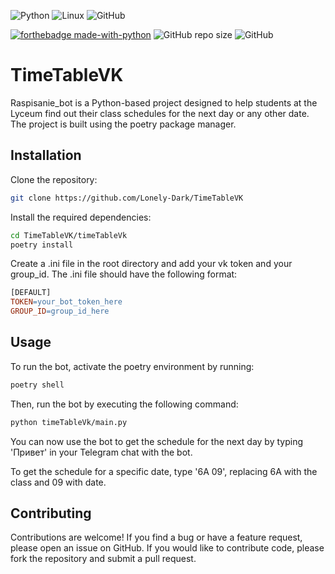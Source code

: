 ![Python](https://img.shields.io/badge/python-3670A0?style=for-the-badge&logo=python&logoColor=ffdd54)
![Linux](https://img.shields.io/badge/Linux-FCC624?style=for-the-badge&logo=linux&logoColor=black)
![GitHub](https://img.shields.io/badge/github-%23121011.svg?style=for-the-badge&logo=github&logoColor=white)

[![forthebadge made-with-python](http://ForTheBadge.com/images/badges/made-with-python.svg)](https://www.python.org/)
![GitHub repo size](https://img.shields.io/github/repo-size/Lonely-Dark/TimeTableVK?style=flat-square)
![GitHub](https://img.shields.io/github/license/Lonely-Dark/TimeTableVK?style=flat-square)

# TimeTableVK
Raspisanie_bot is a Python-based project designed to help students at the Lyceum find out their class schedules for the next day or any other date. The project is built using the poetry package manager.

## Installation
Clone the repository:

```bash
git clone https://github.com/Lonely-Dark/TimeTableVK
```
Install the required dependencies:

```bash
cd TimeTableVK/timeTableVk
poetry install
```

Create a .ini file in the root directory and add your vk token and your group_id. The .ini file should have the following format:
```makefile
[DEFAULT]
TOKEN=your_bot_token_here
GROUP_ID=group_id_here
```
## Usage
To run the bot, activate the poetry environment by running:

```bash
poetry shell
```
Then, run the bot by executing the following command:

```bash
python timeTableVk/main.py
```
You can now use the bot to get the schedule for the next day by typing 'Привет' in your Telegram chat with the bot.

To get the schedule for a specific date, type '6A 09', replacing 6A with the class and 09 with date.

## Contributing
Contributions are welcome! If you find a bug or have a feature request, please open an issue on GitHub. If you would like to contribute code, please fork the repository and submit a pull request.